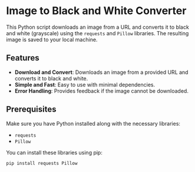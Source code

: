 # Image to Black and White Converter

This Python script downloads an image from a URL and converts it to black and white (grayscale) using the `requests` and `Pillow` libraries. The resulting image is saved to your local machine.

## Features

* **Download and Convert**: Downloads an image from a provided URL and converts it to black and white.
* **Simple and Fast**: Easy to use with minimal dependencies.
* **Error Handling**: Provides feedback if the image cannot be downloaded.

## Prerequisites

Make sure you have Python installed along with the necessary libraries:

* `requests`
* `Pillow`

You can install these libraries using pip:

```bash
pip install requests Pillow
